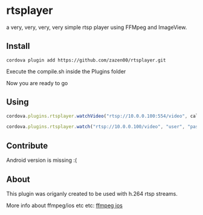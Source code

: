 # rtsplayer
a very, very, very, very simple rtsp player using FFMpeg and ImageView.


## Install

```cordova plugin add https://github.com/zazen00/rtsplayer.git```

Execute the compile.sh inside the Plugins folder

Now you are ready to go

## Using

``` javascript
cordova.plugins.rtsplayer.watchVideo("rtsp://10.0.0.100:554/video", callbackSucces, callbackError);
```

``` javascript
cordova.plugins.rtsplayer.watch("rtsp://10.0.0.100/video", "user", "password" callbackSucces, callbackError);
```

## Contribute

Android version is missing :(


## About

This plugin was origanly created to be used with h.264 rtsp streams.


More info about ffmpeg/ios etc etc: [ffmpeg ios](http://www.cantgetnosleep.com/wordpress/?p=111)
